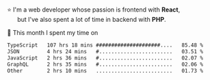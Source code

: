 ⭐ I'm a web developer whose passion is frontend with <b>React</b>,<br/>
&nbsp; &nbsp; &nbsp; but I've also spent a lot of time in backend with <b>PHP</b>.

📅 This month I spent my time on

<!--START_SECTION:waka-->

```txt
TypeScript   107 hrs 18 mins #####################....   85.48 %
JSON         4 hrs 24 mins   #........................   03.51 %
JavaScript   2 hrs 36 mins   #........................   02.07 %
GraphQL      2 hrs 35 mins   #........................   02.06 %
Other        2 hrs 10 mins   .........................   01.73 %
```

<!--END_SECTION:waka-->
